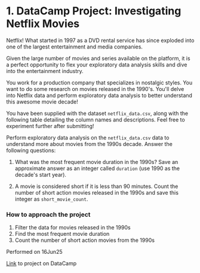 # 1. DataCamp Project: Investigating Netflix Movies

Netflix! What started in 1997 as a DVD rental service has since exploded into one of the largest entertainment and media companies.

Given the large number of movies and series available on the platform, it is a perfect opportunity to flex your exploratory data analysis skills and dive into the entertainment industry.

You work for a production company that specializes in nostalgic styles. You want to do some research on movies released in the 1990's. You'll delve into Netflix data and perform exploratory data analysis to better understand this awesome movie decade!

You have been supplied with the dataset `netflix_data.csv`, along with the following table detailing the column names and descriptions. Feel free to experiment further after submitting!

Perform exploratory data analysis on the `netflix_data.csv` data to understand more about movies from the 1990s decade. Answer the following questions: 

1. What was the most frequent movie duration in the 1990s? Save an approximate answer as an integer called `duration` (use 1990 as the decade's start year).

2. A movie is considered short if it is less than 90 minutes. Count the number of short action movies released in the 1990s and save this integer as `short_movie_count`.
### How to approach the project
1. Filter the data for movies released in the 1990s
2. Find the most frequent movie duration
3. Count the number of short action movies from the 1990s

Performed on 16Jun25

[Link](https://app.datacamp.com/learn/projects/investigating_netflix) to project on DataCamp
